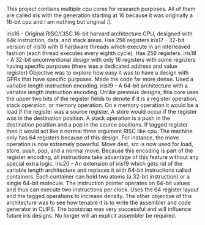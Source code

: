 This project contains multiple cpu cores for research purposes. All of them are
called iris with the generation starting at 16 because it was originally a
16-bit cpu and I am nothing but original :).

iris16 - Original RISC/CISC 16-bit harvard architecture CPU, designed with 64k
		 instruction, data, and stack areas. Has 256 registers
iris17 - 32-bit version of iris16 with 8 hardware threads which execute in an
		 interleaved fashion (each thread executes every eighth cycle). Has 256
		 registers.
iris18 - A 32-bit unconventional design with only 16 registers with some registers 
         having specific purposes (there was a dedicated address and value register)
		 Objective was to explore how easy it was to have a design with GPRs
		 that have specific purposes. Made the code far more dense. Used a
		 variable length instruction encoding.
iris19 - A 64-bit architecture with a variable length instruction encoding. 
		 Unlike previous designs, this core uses the upper two bits of the
		 register fields to denote if it is a register operation, stack
		 operation, or memory operation. On a memory operation it would be a
		 load if the register was a source register. A store would occur if the
		 register was in the destination position. A stack operation is a push
		 in the destination position and a pop in the source positions.
		 If tagged register then it would act like a normal three argument RISC
		 like cpu. The machine only has 64 registers because of this design.
		 For instance, the move operation is now extremely powerful. Move dest,
		 src is now used for load, store, push, pop, and a normal move. Because
		 this encoding is part of the register encoding, all instructions take
		 advantage of this feature without any special extra logic.
iris20 - An extension of iris19 which gets rid of the variable length
         architecture and replaces it with 64-bit instructions called
		 containers. Each container can hold two atoms (a 32-bit instruction)
		 or a single 64-bit molecule. The instruction pointer operates on
		 64-bit values and thus can execute two instructions per clock. Uses
		 the 64 register layout and the tagged operations to increase density.
		 The other objective of this architecture was to see how tenable it is
		 to write the assembler and code generator in CLIPS. The bootstrap was
		 very successful and will influence future iris designs. No longer will
		 an explicit assembler be required.

